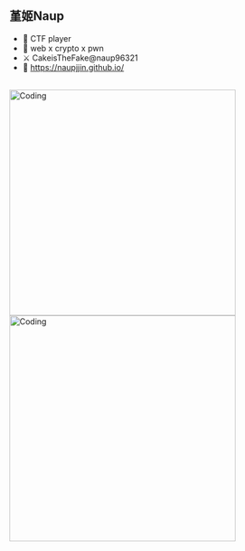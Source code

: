 ## 堇姬Naup

- 🎀 CTF player
- 🚩 web x crypto x pwn
- ⚔️ CakeisTheFake@naup96321
- 🌱 https://naupjjin.github.io/  

<br>



<img align="left" alt="Coding" width="400" src="https://i.imgur.com/mk6kv4S.gif">
<img align="left" alt="Coding" width="400" src="[https://i.imgur.com/mk6kv4S.gif](https://media1.tenor.com/m/kR7OOCL-nroAAAAC/ryo-yamada-thumbs-up.gif)">


<!--
**Naupjjin/Naupjjin** is a ✨ _special_ ✨ repository because its `README.md` (this file) appears on your GitHub profile.

Here are some ideas to get you started:

- 🔭 I’m currently working on ...
- 🌱 I’m currently learning ...
- 👯 I’m looking to collaborate on ...
- 🤔 I’m looking for help with ...
- 💬 Ask me about ...
- 📫 How to reach me: ...
- 😄 Pronouns: ...
- ⚡ Fun fact: ...
-->

